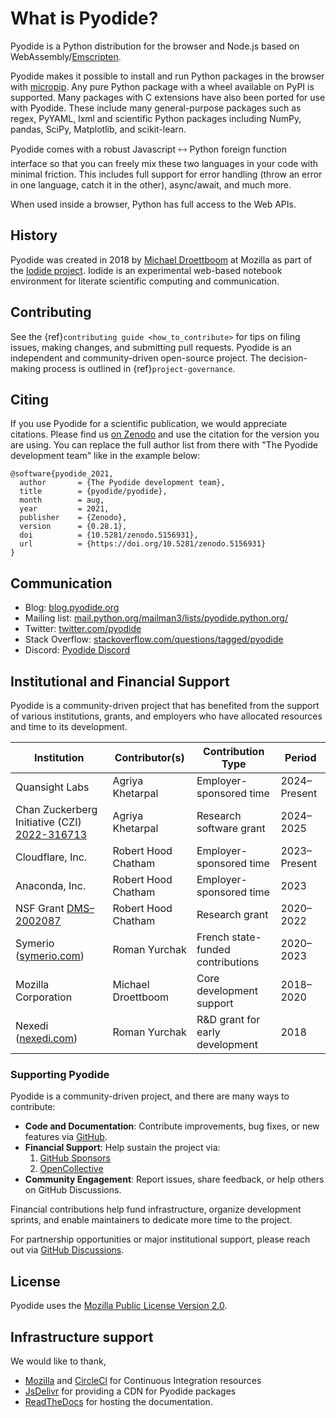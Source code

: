 # What is Pyodide?

Pyodide is a Python distribution for the browser and Node.js based on WebAssembly/[Emscripten](https://emscripten.org/).

Pyodide makes it possible to install and run Python packages in the browser with
[micropip](https://pyodide.org/en/stable/usage/api/micropip-api.html). Any pure
Python package with a wheel available on PyPI is supported. Many packages with C
extensions have also been ported for use with Pyodide. These include many
general-purpose packages such as regex, PyYAML, lxml and scientific Python
packages including NumPy, pandas, SciPy, Matplotlib, and scikit-learn.

Pyodide comes with a robust Javascript 🡘 Python foreign function interface so
that you can freely mix these two languages in your code with minimal
friction. This includes full support for error handling (throw an error in one
language, catch it in the other), async/await, and much more.

When used inside a browser, Python has full access to the Web APIs.

## History

Pyodide was created in 2018 by [Michael Droettboom](https://github.com/mdboom)
at Mozilla as part of the [Iodide
project](https://github.com/iodide-project/iodide). Iodide is an experimental
web-based notebook environment for literate scientific computing and
communication.

## Contributing

See the {ref}`contributing guide <how_to_contribute>` for tips on filing issues,
making changes, and submitting pull requests. Pyodide is an independent and
community-driven open-source project. The decision-making process is outlined in
{ref}`project-governance`.

## Citing

If you use Pyodide for a scientific publication, we would appreciate citations.
Please find us [on Zenodo](https://zenodo.org/record/5156931) and use the citation
for the version you are using. You can replace the full author
list from there with "The Pyodide development team" like in the example below:

```
@software{pyodide_2021,
  author       = {The Pyodide development team},
  title        = {pyodide/pyodide},
  month        = aug,
  year         = 2021,
  publisher    = {Zenodo},
  version      = {0.28.1},
  doi          = {10.5281/zenodo.5156931},
  url          = {https://doi.org/10.5281/zenodo.5156931}
}
```

## Communication

- Blog: [blog.pyodide.org](https://blog.pyodide.org/)
- Mailing list: [mail.python.org/mailman3/lists/pyodide.python.org/](https://mail.python.org/mailman3/lists/pyodide.python.org/)
- Twitter: [twitter.com/pyodide](https://twitter.com/pyodide)
- Stack Overflow: [stackoverflow.com/questions/tagged/pyodide](https://stackoverflow.com/questions/tagged/pyodide)
- Discord: [Pyodide Discord](https://dsc.gg/pyodide)

## Institutional and Financial Support

Pyodide is a community-driven project that has benefited from the support of various institutions, grants, and employers who have allocated resources and time to its development.

| Institution                                                                                                          | Contributor(s)      | Contribution Type                 | Period       |
| -------------------------------------------------------------------------------------------------------------------- | ------------------- | --------------------------------- | ------------ |
| Quansight Labs                                                                                                       | Agriya Khetarpal    | Employer-sponsored time           | 2024–Present |
| Chan Zuckerberg Initiative (CZI) [2022-316713](https://blog.scientific-python.org/scientific-python/2022-czi-grant/) | Agriya Khetarpal    | Research software grant           | 2024–2025    |
| Cloudflare, Inc.                                                                                                     | Robert Hood Chatham | Employer-sponsored time           | 2023–Present |
| Anaconda, Inc.                                                                                                       | Robert Hood Chatham | Employer-sponsored time           | 2023         |
| NSF Grant [DMS–2002087](https://www.nsf.gov/awardsearch/showAward?AWD_ID=2002087)                                    | Robert Hood Chatham | Research grant                    | 2020–2022    |
| Symerio ([symerio.com](https://www.symerio.com/))                                                                    | Roman Yurchak       | French state-funded contributions | 2020–2023    |
| Mozilla Corporation                                                                                                  | Michael Droettboom  | Core development support          | 2018–2020    |
| Nexedi ([nexedi.com](https://www.nexedi.com/))                                                                       | Roman Yurchak       | R&D grant for early development   | 2018         |

### Supporting Pyodide

Pyodide is a community-driven project, and there are many ways to contribute:

- **Code and Documentation**: Contribute improvements, bug fixes, or new features via [GitHub](https://github.com/pyodide/pyodide).
- **Financial Support**: Help sustain the project via:
  1. [GitHub Sponsors](https://github.com/sponsors/pyodide)
  2. [OpenCollective](https://opencollective.com/pyodide)
- **Community Engagement**: Report issues, share feedback, or help others on GitHub Discussions.

Financial contributions help fund infrastructure, organize development sprints, and enable maintainers to dedicate more time to the project.

For partnership opportunities or major institutional support, please reach out via [GitHub Discussions](https://github.com/pyodide/pyodide/discussions).

## License

Pyodide uses the [Mozilla Public License Version
2.0](https://choosealicense.com/licenses/mpl-2.0/).

## Infrastructure support

We would like to thank,

- [Mozilla](https://www.mozilla.org/en-US/) and
  [CircleCl](https://circleci.com/) for Continuous Integration resources
- [JsDelivr](https://www.jsdelivr.com/) for providing a CDN for Pyodide
  packages
- [ReadTheDocs](https://readthedocs.org/) for hosting the documentation.
